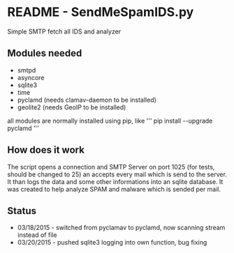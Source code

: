 README - SendMeSpamIDS.py
====
Simple SMTP fetch all IDS and analyzer

## Modules needed
* smtpd
* asyncore
* sqlite3 
* time
* pyclamd (needs clamav-daemon to be installed)
* geolite2 (needs GeoIP to be installed)

all modules are normally installed using pip, like
'''
pip install --upgrade pyclamd
'''

## How does it work
The script opens a connection and SMTP Server on port 1025 (for tests, should be changed to 25)
an accepts every mail which is send to the server. It than logs the data and some other
informations into an sqlite database.
It was created to help analyze SPAM and malware which is sended per mail.

## Status
* 03/18/2015 - switched from pyclamav to pyclamd, now scanning stream instead of file
* 03/20/2015 - pushed sqlite3 logging into own function, bug fixing